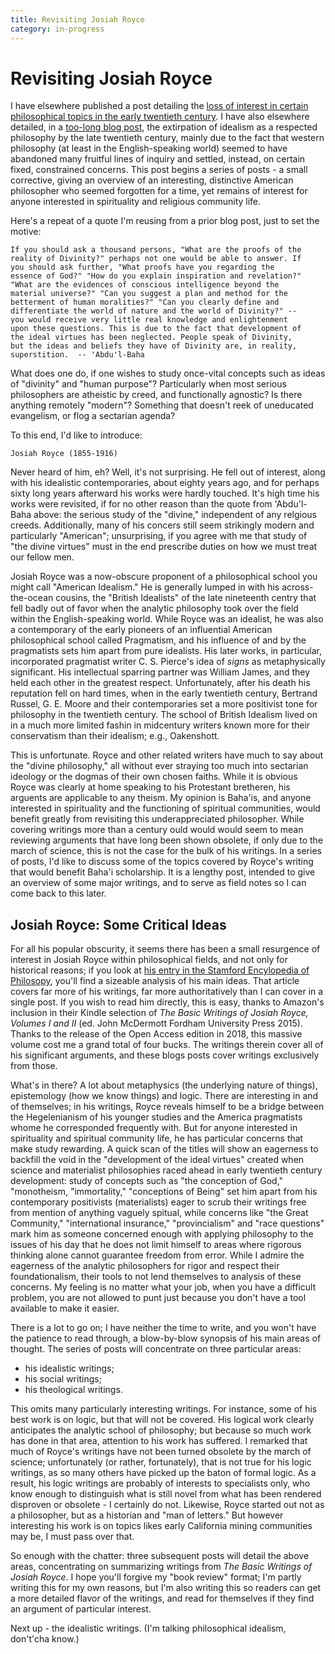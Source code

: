 ```yaml
---
title: Revisiting Josiah Royce
category: in-progress
---
```


# Revisiting Josiah Royce
I have elsewhere published a post detailing the [loss of interest in
certain philosophical topics in the early twentieth
century](the-three-voids-of-philosophy). I have also elsewhere
detailed, in a [too-long blog post](whither-idealism), the extirpation
of idealism as a respected philosophy by the late twentieth century,
mainly due to the fact that western philosophy (at least in the
English-speaking world) seemed to have abandoned many fruitful lines
of inquiry and settled, instead, on certain fixed, constrained
concerns. This post begins a series of posts - a small corrective,
giving an overview of an interesting, distinctive American philosopher
who seemed forgotten for a time, yet remains of interest for anyone
interested in spirituality and religious community life.

Here's a repeat of a quote I'm reusing from a prior blog post, just to
set the motive:

    If you should ask a thousand persons, "What are the proofs of the
    reality of Divinity?" perhaps not one would be able to answer. If
    you should ask further, "What proofs have you regarding the
    essence of God?" "How do you explain inspiration and revelation?"
    "What are the evidences of conscious intelligence beyond the
    material universe?" "Can you suggest a plan and method for the
    betterment of human moralities?" "Can you clearly define and
    differentiate the world of nature and the world of Divinity?" --
    you would receive very little real knowledge and enlightenment
    upon these questions. This is due to the fact that development of
    the ideal virtues has been neglected. People speak of Divinity,
    but the ideas and beliefs they have of Divinity are, in reality,
    superstition.  -- 'Abdu'l-Baha

What does one do, if one wishes to study once-vital concepts such
as ideas of "divinity" and "human purpose"? Particularly when most
serious philosophers are atheistic by creed, and functionally
agnostic? Is there anything remotely "modern"? Something that doesn't
reek of uneducated evangelism, or flog a sectarian agenda?

To this end, I'd like to introduce:

    Josiah Royce (1855-1916)

Never heard of him, eh? Well, it's not surprising. He fell out of
interest, along with his idealistic contemporaries, about eighty years
ago, and for perhaps sixty long years afterward his works were hardly
touched. It's high time his works were revisited, if for no other
reason than the quote from 'Abdu'l-Baha above: the serious study of
the "divine," independent of any relgious creeds. Additionally, many of
his concers still seem strikingly modern and particularly "American";
unsurprising, if you agree with me that study of "the divine virtues"
must in the end prescribe duties on how we must treat our fellow men.

Josiah Royce was a now-obscure proponent of a philosophical school you
might call "American Idealism." He is generally lumped in with his
across-the-ocean cousins, the "British Idealists" of the late
nineteenth centry that fell badly out of favor when the analytic
philosophy took over the field within the English-speaking
world. While Royce was an idealist, he was also a contemporary of the
early pioneers of an influential American philosophical school called
Pragmatism, and his influence of and by the pragmatists sets him apart
from pure idealists. His later works, in particular, incorporated
pragmatist writer C. S. Pierce's idea of *signs* as metaphysically
significant. His intellectual sparring partner was William James, and
they held each other in the greatest respect. Unfortunately, after his
death his reputation fell on hard times, when in the early twentieth
century, Bertrand Russel, G. E. Moore and their contemporaries set a
more positivist tone for philosophy in the twentieth century. The
school of British Idealism lived on in a much more limited fashin in
midcentury writers known more for their conservatism than their
idealism; e.g., Oakenshott.

This is unfortunate. Royce and other related writers have much to say
about the "divine philosophy," all without ever straying too much into
sectarian ideology or the dogmas of their own chosen faiths. While it
is obvious Royce was clearly at home speaking to his Protestant
bretheren, his arguents are applicable to any theism. My opinion is
Baha'is, and anyone interested in spirituality and the functioning of
spiritual communities, would benefit greatly from revisiting this
underappreciated philosopher. While covering writings more than a
century ould would would seem to mean reviewing arguments that have
long been shown obsolete, if only due to the march of science, this is
not the case for the bulk of his writings. In a series of posts, I'd
like to discuss some of the topics covered by Royce's writing that
would benefit Baha'i scholarship. It is a lengthy post, intended to
give an overview of some major writings, and to serve as field notes
so I can come back to this later.

## Josiah Royce: Some Critical Ideas

For all his popular obscurity, it seems there has been a small
resurgence of interest in Josiah Royce within philosophical fields,
and not only for historical reasons; if you look at [his entry in the
Stamford Encylopedia of
Philosopy](https://plato.stanford.edu/search/r?entry=/entries/royce/&page=1&total_hits=45&pagesize=10&archive=None&rank=0&query=josiah%20royce),
you'll find a sizeable analysis of his main ideas. That article covers
far more of his writings, far more authoritatively than I can cover in
a single post. If you wish to read him directly, this is easy, thanks
to Amazon's inclusion in their Kindle selection of _The Basic Writings
of Josiah Royce, Volumes I and II_ (ed. John McDermott Fordham
University Press 2015). Thanks to the release of the Open Access
edition in 2018, this massive volume cost me a grand total of four
bucks. The writings therein cover all of his significant arguments,
and these blogs posts cover writings exclusively from those.

What's in there? A lot about metaphysics (the underlying nature of
things), epistemology (how we know things) and logic. There are
interesting in and of themselves; in his writings, Royce reveals
himself to be a bridge between the Hegelenianism of his younger
studies and the America pragmatists whome he corresponded frequently
with. But for anyone interested in spirituality and spiritual
community life, he has particular concerns that make study
rewarding. A quick scan of the titles will show an eagerness to
backfill the void in the "development of the ideal virtues" created
when science and materialist philosophies raced ahead in early
twentieth century development: study of concepts such as "the
conception of God," "monotheism, "immortality," "conceptions of Being"
set him apart from his contemporary positivists (materialists) eager
to scrub their writings free from mention of anything vaguely spitual,
while concerns like "the Great Community," "international insurance,"
"provincialism" and "race questions" mark him as someone concerned
enough with applying philosophy to the issues of his day that he does
not limit himself to areas where rigorous thinking alone cannot
guarantee freedom from error. While I admire the eagerness of the
analytic philosophers for rigor and respect their foundationalism,
their tools to not lend themselves to analysis of these concerns. My
feeling is no matter what your job, when you have a difficult problem,
you are not allowed to punt just because you don't have a tool
available to make it easier.

There is a lot to go on; I have neither the time to write, and you
won't have the patience to read through, a blow-by-blow synopsis of
his main areas of thought. The series of posts will concentrate on
three particular areas:

* his idealistic writings;
* his social writings;
* his theological writings.

This omits many particularly interesting writings. For instance, some
of his best work is on logic, but that will not be covered. His
logical work clearly anticipates the analytic school of philosophy;
but because so much work has done in that area, attention to his work
has suffered. I remarked that much of Royce's writings have not been
turned obsolete by the march of science; unfortunately (or rather,
fortunately), that is not true for his logic writings, as so many
others have picked up the baton of formal logic. As a result, his
logic writings are probably of interests to specialists only, who know
enough to distinguish what is still novel from what has been rendered
disproven or obsolete - I certainly do not. Likewise, Royce started
out not as a philosopher, but as a historian and "man of letters." But
however interesting his work is on topics likes early California mining
communities may be, I must pass over that.

So enough with the chatter: three subsequent posts will detail the
above areas, concentrating on summarizing writings from _The Basic
Writings of Josiah Royce_. I hope you'll forgive my "book review"
format; I'm partly writing this for my own reasons, but I'm also
writing this so readers can get a more detailed flavor of the
writings, and read for themselves if they find an argument of
particular interest.

Next up - the idealistic writings. (I'm talking philosophical
idealism, don't'cha know.)
